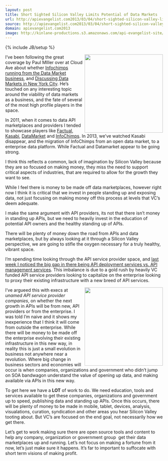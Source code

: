 ```yaml
---
layout: post
title: Short Sighted Silicon Valley Limits Potential of Data Markets
url: http://apievangelist.com2013/03/04/short-sighted-silicon-valley-limits-potential-of-data-markets/
source: http://apievangelist.com2013/03/04/short-sighted-silicon-valley-limits-potential-of-data-markets/
domain: apievangelist.com2013
image: http://kinlane-productions.s3.amazonaws.com/api-evangelist-site/blog/data-market-visualization.jpg
---
```

{% include JB/setup %}<p>
     <img src="https://s3.amazonaws.com/kinlane-productions/api-evangelist/data-marketplaces/data-market-visualization.jpg"  width="250" align="right" />
</p>
<p>
     I’ve been following the great coverage by Paul MIller over at Cloud Ave about whether <a href="http://www.cloudave.com/26791/is-infochimps-running-from-the-data-market-business/">Infochimps running from the Data Market business</a>, and <a href="http://www.cloudave.com/25863/discussing-data-markets-in-new-york-city/">Discussing Data Markets in New York City</a>. He’s touched on any interesting topic around the viability of data markets as a business, and the fate of several of the most high profile players in the space.
</p>
<p>
     In 2011, when it comes to data API marketplaces and providers I tended to showcase players like <a href="http://factual.com">Factual</a>, <a href="http://kasabi.com">Kasabi</a>, <a href="http://datamarket.com/">DataMarket</a> and <a href="http://www.infochimps.com/">InfoChimps</a>. In 2013, we’ve watched Kasabi disappear, and the migration of InfoChimps from an open data market, to a enterprise data platform. While Factual and Datamarket appear to be going strong.
</p>
<p>
     I think this reflects a common, lack of imagination by Silicon Valley because they are so focused on making money, they miss the need to support critical aspects of industries, that are required to allow for the growth they want to see.
</p>
<p>
     While I feel there is money to be made off data marketplaces, however right now I think it is critical that we invest in people standing up and exposing data, not just focusing on making money off this process at levels that VC’s deem adequate.
</p>
<p>
     I make the same argument with API providers, its not that there isn’t money in standing up APIs, but we need to heavily invest in the education of potential API owners and the healthy standing up of APIs.  
</p>
<p>
     There will be plenty of money down the road from APIs and data marketplaces, but by always looking at it through a Silicon Valley perspective, we are going to stifle the oxygen necessary for a truly healthy, vibrant space.
</p>
<p>
     I’m spending time looking through the API service provider space, and <a href="/2013/03/01/api-deployment-as-a-service/">last week I noticed the big gap in there being API deployment services vs. API management services</a>. This imbalance is due to a gold rush by heavily VC funded API service providers looking to capitalize on the enterprise looking to proxy their existing infrastructure with a new breed of API services.
</p>
<p>
     <img src="https://s3.amazonaws.com/kinlane-productions/api-evangelist/data-marketplaces/data-markets.jpg"  width="250" align="right" />
</p>
<p>
     I’ve argueed this with execs at <em>unamed API service provider companies</em>, on whether the next growth in APIs will be from new, API providers or from the enterprise. I was told I’m naive and it shows my inexperience that I think it will come from outside the enterprise. While there will be money to be made off the enterprise evolving their existing infrastructure in this new way, in reality this is just a small evolution in business not anywhere near a revolution. Where big change in business sectors and economies will occur is when companies, organizations and government who didn’t jump on SOA bandwagon understand the value of opening up data, and making available via APIs in this new way.
</p>
<p>
     To get here we have a <strong>LOT</strong> of work to do. We need education, tools and services available to get these companies, organizations and government up to speed, publishing data and standing up APIs. Once this occurs, there will be plenty of money to be made in mobile, tablet, devices, analysis, visualations, curation, syndication and other areas you hear Silicon Valley tooting about. But VC’s are focused on the end goal, not necessarily how we get there.
</p>
<p>
     Let’s get to work making sure there are open source tools and content to help any company, organization or government group  get their data marketplaces up and running. Let’s not focus on making a fortune from it now, let’s just make sure it happens. It’s far to important to suffocate with short term visions of making profit.
</p>
